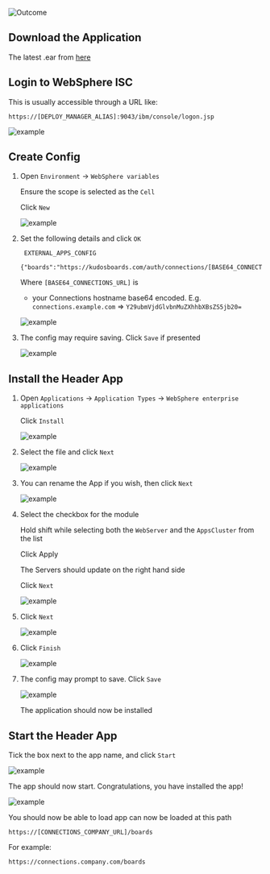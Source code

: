 ![Outcome](/assets/connections/header.png)


## Download the Application
The latest .ear from [here](/assets/connections/kudos-boards-frame.ear)

## Login to WebSphere ISC
This is usually accessible through a URL like:

    https://[DEPLOY_MANAGER_ALIAS]:9043/ibm/console/logon.jsp

![example](/assets/connections/isc.png)


## Create Config
1. Open `Environment` -> `WebSphere variables`

    Ensure the scope is selected as the `Cell`

    Click `New`

    ![example](/assets/connections/header/env1.png)


1. Set the following details and click `OK`

        EXTERNAL_APPS_CONFIG
        {"boards":"https://kudosboards.com/auth/connections/[BASE64_CONNECTIONS_URL]"}

    Where `[BASE64_CONNECTIONS_URL]` is

    - your Connections hostname base64 encoded.  E.g.</br>
      `connections.example.com` => `Y29ubmVjdGlvbnMuZXhhbXBsZS5jb20=`</br>

    ![example](/assets/connections/header/env-hybrid.png)

1. The config may require saving. Click `Save` if presented

    ![example](/assets/connections/isc-sync.png)


## Install the Header App
1. Open `Applications` -> `Application Types` -> `WebSphere enterprise applications`

    Click `Install`

    ![example](/assets/connections/header/app1.png)

1. Select the file and click `Next`

    ![example](/assets/connections/header/app2.png)

1. You can rename the App if you wish, then click `Next`

    ![example](/assets/connections/header/app4.png)

1. Select the checkbox for the module

    Hold shift while selecting both the `WebServer` and the `AppsCluster` from the list

    Click Apply

    The Servers should update on the right hand side

    Click `Next`

    ![example](/assets/connections/header/app5.png)

1. Click `Next`

    ![example](/assets/connections/header/app6.png)

1. Click `Finish`

    ![example](/assets/connections/header/app7.png)

1. The config may prompt to save. Click `Save`

    ![example](/assets/connections/header/app8.png)

    The application should now be installed

## Start the Header App
Tick the box next to the app name, and click `Start`

![example](/assets/connections/header/app9.png)

The app should now start. Congratulations, you have installed the app!

![example](/assets/connections/header/app10.png)

You should now be able to load  app can now be loaded at this path

    https://[CONNECTIONS_COMPANY_URL]/boards

For example:

    https://connections.company.com/boards
